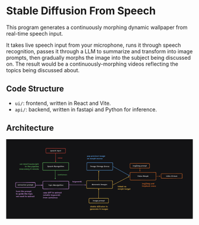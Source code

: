 # Stable Diffusion From Speech

This program generates a continuously morphing dynamic wallpaper from real-time speech input.

It takes live speech input from your microphone, runs it through speech recognition,
passes it through a LLM to summarize and transform into image prompts, then gradually morphs the image into the subject being discussed on. The result would be a continuously-morphing videos reflecting the topics being discussed about.

## Code Structure

- `ui/`: frontend, written in React and Vite.
- `api/`: backend, written in fastapi and Python for inference.

## Architecture

![architecture diagram](./docs/flow.png)
